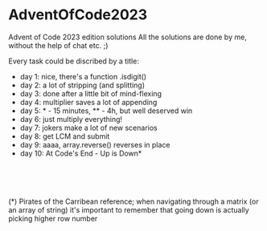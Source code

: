 # AdventOfCode2023
Advent of Code 2023 edition solutions
All the solutions are done by me, without the help of chat etc. ;)

Every task could be discribed by a title:

- day 1: nice, there's a function .isdigit()
- day 2: a lot of stripping (and splitting)
- day 3: done after a little bit of mind-flexing
- day 4: multiplier saves a lot of appending
- day 5: * - 15 minutes, ** - 4h, but well deserved win
- day 6: just multiply everything!
- day 7: jokers make a lot of new scenarios
- day 8: get LCM and submit
- day 9: aaaa, array.reverse() reverses in place
- day 10: At Code's End - Up is Down*
<br>
<br>
<br>

(*) Pirates of the Carribean reference; when navigating through a matrix (or an array of string) it's important to remember that going down is actually picking higher row number